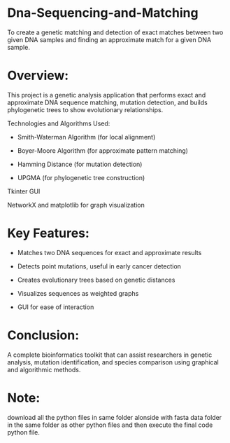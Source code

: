 # Dna-Sequencing-and-Matching
To create a genetic matching and detection of exact matches  between two given DNA samples and finding an approximate match  for a given DNA sample. 
# Overview:
This project is a genetic analysis application that performs exact and approximate DNA sequence matching, mutation detection, and builds phylogenetic trees to show evolutionary relationships.

Technologies and Algorithms Used:

- Smith-Waterman Algorithm (for local alignment)

- Boyer-Moore Algorithm (for approximate pattern matching)

- Hamming Distance (for mutation detection)

- UPGMA (for phylogenetic tree construction)

Tkinter GUI

NetworkX and matplotlib for graph visualization

# Key Features:

- Matches two DNA sequences for exact and approximate results

- Detects point mutations, useful in early cancer detection

- Creates evolutionary trees based on genetic distances

- Visualizes sequences as weighted graphs

- GUI for ease of interaction

# Conclusion:
A complete bioinformatics toolkit that can assist researchers in genetic analysis, mutation identification, and species comparison using graphical and algorithmic methods.

# Note:
download all the python files in same folder alonside with fasta data folder in the same folder as other python files and then execute the final code python file.

